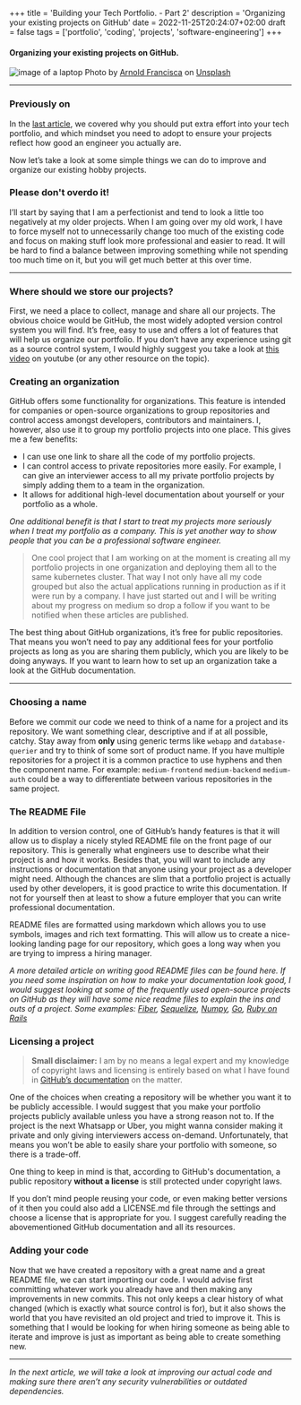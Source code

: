 +++
title = 'Building your Tech Portfolio. - Part 2'
description = 'Organizing your existing projects on GitHub'
date = 2022-11-25T20:24:07+02:00
draft = false
tags = ['portfolio', 'coding', 'projects', 'software-engineering']
+++
#### Organizing your existing projects on GitHub.

![image of a laptop](/images/laptop.jpg)
Photo by [Arnold Francisca](https://unsplash.com/@clark_fransa?utm_source=unsplash&utm_medium=referral&utm_content=creditCopyText) on [Unsplash](https://unsplash.com/collections/v99L6B0Xnps/programmieren-im-web?utm_source=unsplash&utm_medium=referral&utm_content=creditCopyText)

---
### Previously on
In the [last article](https://blog.webstra.dev/posts/building-your-tech-portfolio-part1/), we covered why you should put extra effort into your tech portfolio, and which mindset you need to adopt to ensure your projects reflect how good an engineer you actually are.

Now let’s take a look at some simple things we can do to improve and organize our existing hobby projects.

### Please don't overdo it! 
I’ll start by saying that I am a perfectionist and tend to look a little too negatively at my older projects. When I am going over my old work, I have to force myself not to unnecessarily change too much of the existing code and focus on making stuff look more professional and easier to read. It will be hard to find a balance between improving something while not spending too much time on it, but you will get much better at this over time.

---

### Where should we store our projects?
First, we need a place to collect, manage and share all our projects. The obvious choice would be GitHub, the most widely adopted version control system you will find. It’s free, easy to use and offers a lot of features that will help us organize our portfolio. If you don’t have any experience using git as a source control system, I would highly suggest you take a look at [this video](https://www.youtube.com/watch?v=USjZcfj8yxE&ab_channel=ColtSteele) on youtube (or any other resource on the topic).

### Creating an organization
GitHub offers some functionality for organizations. This feature is intended for companies or open-source organizations to group repositories and control access amongst developers, contributors and maintainers. I, however, also use it to group my portfolio projects into one place. This gives me a few benefits:

- I can use one link to share all the code of my portfolio projects.
- I can control access to private repositories more easily. For example, I can give an interviewer access to all my private portfolio projects by simply adding them to a team in the organization.
- It allows for additional high-level documentation about yourself or your portfolio as a whole.

*One additional benefit is that I start to treat my projects more seriously when I treat my portfolio as a company. This is yet another way to show people that you can be a professional software engineer.*

> One cool project that I am working on at the moment is creating all my portfolio projects in one organization and deploying them all to the same kubernetes cluster. That way I not only have all my code grouped but also the actual applications running in production as if it were run by a company. I have just started out and I will be writing about my progress on medium so drop a follow if you want to be notified when these articles are published.

The best thing about GitHub organizations, it’s free for public repositories. That means you won’t need to pay any additional fees for your portfolio projects as long as you are sharing them publicly, which you are likely to be doing anyways. If you want to learn how to set up an organization take a look at the GitHub documentation.

---

### Choosing a name
Before we commit our code we need to think of a name for a project and its repository. We want something clear, descriptive and if at all possible, catchy.
Stay away from **only** using generic terms like `webapp` and `database-querier` and try to think of some sort of product name. If you have multiple repositories for a project it is a common practice to use hyphens and then the component name. For example: `medium-frontend` `medium-backend` `medium-auth` could be a way to differentiate between various repositories in the same project.

### The README File
In addition to version control, one of GitHub’s handy features is that it will allow us to display a nicely styled README file on the front page of our repository. This is generally what engineers use to describe what their project is and how it works. Besides that, you will want to include any instructions or documentation that anyone using your project as a developer might need. Although the chances are slim that a portfolio project is actually used by other developers, it is good practice to write this documentation. If not for yourself then at least to show a future employer that you can write professional documentation.

README files are formatted using markdown which allows you to use symbols, images and rich text formatting. This will allow us to create a nice-looking landing page for our repository, which goes a long way when you are trying to impress a hiring manager.

*A more detailed article on writing good README files can be found here. If you need some inspiration on how to make your documentation look good, I would suggest looking at some of the frequently used open-source projects on GitHub as they will have some nice readme files to explain the ins and outs of a project.
Some examples: [Fiber](https://github.com/gofiber/fiber), [Sequelize](https://github.com/sequelize/sequelize), [Numpy](https://github.com/numpy/numpy), [Go](https://github.com/golang/go), [Ruby on Rails](https://github.com/rails/rails)*

### Licensing a project
> **Small disclaimer:** I am by no means a legal expert and my knowledge of copyright laws and licensing is entirely based on what I have found in [GitHub’s documentation](https://docs.github.com/en/repositories/managing-your-repositorys-settings-and-features/customizing-your-repository/licensing-a-repository) on the matter.

One of the choices when creating a repository will be whether you want it to be publicly accessible. I would suggest that you make your portfolio projects publicly available unless you have a strong reason not to. If the project is the next Whatsapp or Uber, you might wanna consider making it private and only giving interviewers access on-demand. Unfortunately, that means you won’t be able to easily share your portfolio with someone, so there is a trade-off.

One thing to keep in mind is that, according to GitHub's documentation, a public repository **without a license** is still protected under copyright laws.

If you don’t mind people reusing your code, or even making better versions of it then you could also add a LICENSE.md file through the settings and choose a license that is appropriate for you. I suggest carefully reading the abovementioned GitHub documentation and all its resources.

### Adding your code
Now that we have created a repository with a great name and a great README file, we can start importing our code. I would advise first committing whatever work you already have and then making any improvements in new commits. This not only keeps a clear history of what changed (which is exactly what source control is for), but it also shows the world that you have revisited an old project and tried to improve it. This is something that I would be looking for when hiring someone as being able to iterate and improve is just as important as being able to create something new.

---
*In the next article, we will take a look at improving our actual code and making sure there aren’t any security vulnerabilities or outdated dependencies.*




